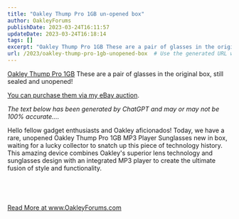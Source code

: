 ```yaml
---
title: "Oakley Thump Pro 1GB un-opened box"
author: OakleyForums
publishDate: 2023-03-24T16:11:57
updateDate: 2023-03-24T16:18:14
tags: []
excerpt: "Oakley Thump Pro 1GB These are a pair of glasses in the original box, still sealed and unopened!  You can purchase them via my eBay auction.  The text below has been generated by ChatGPT and may or may not be 100% accurate&hellip;.  Hello fellow gadget enthusiasts and Oakley aficionados! Today, we have a rare, unopened Oakley Thump Pro 1GB MP3 Player Sunglasses new in box, waiting for a lucky collector to snatch up this piece of technology history. This amazing device combines Oakley's superior lens technology and sunglasses design with an integrated MP3 player to create the ultimate fusion of style and functionality.  &nbsp; "
url: /2023/oakley-thump-pro-1gb-unopened-box  # Use the generated URL with year
---
```

<p><a href="https://www.ebay.com/itm/155469287813">Oakley Thump Pro 1GB</a> These are a pair of glasses in the original box, still sealed and unopened!</p>  <p><a href="https://www.ebay.com/itm/155469287813">You can purchase them via my eBay auction</a>.</p>  <p><em>The text below has been generated by ChatGPT and may or may not be 100% accurate&hellip;.</em></p>  <p>Hello fellow gadget enthusiasts and Oakley aficionados! Today, we have a rare, unopened Oakley Thump Pro 1GB MP3 Player Sunglasses new in box, waiting for a lucky collector to snatch up this piece of technology history. This amazing device combines Oakley's superior lens technology and sunglasses design with an integrated MP3 player to create the ultimate fusion of style and functionality.</p>  <h2 id="a-blast-from-the-past">&nbsp;</h2>  <a href="https://www.OakleyForums.com/oakley-thump-pro-1gb-unopen">Read More at www.OakleyForums.com</a>
